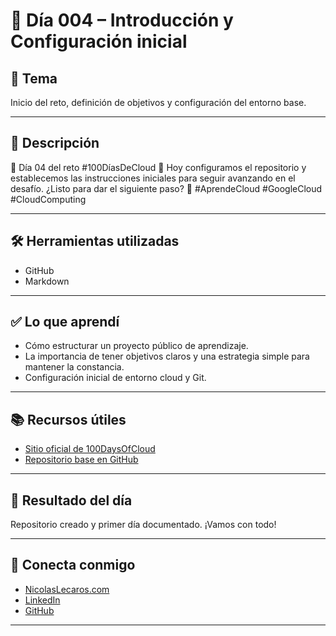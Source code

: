 # 📅 Día 004 – Introducción y Configuración inicial

## 📌 Tema

Inicio del reto, definición de objetivos y configuración del entorno base.

---

## 📘 Descripción

🌟 Día 04 del reto #100DíasDeCloud 🚀
Hoy configuramos el repositorio y establecemos las instrucciones iniciales para seguir avanzando en el desafío. ¿Listo para dar el siguiente paso? 💪 #AprendeCloud #GoogleCloud #CloudComputing

---

## 🛠️ Herramientas utilizadas

- GitHub
- Markdown

---

## ✅ Lo que aprendí

- Cómo estructurar un proyecto público de aprendizaje.
- La importancia de tener objetivos claros y una estrategia simple para mantener la constancia.
- Configuración inicial de entorno cloud y Git.

---

## 📚 Recursos útiles

- [Sitio oficial de 100DaysOfCloud](https://www.100daysofcloud.com/)
- [Repositorio base en GitHub](https://github.com/100DaysOfCloud/100DaysOfCloud)

---

## 🎯 Resultado del día

Repositorio creado y primer día documentado. ¡Vamos con todo!

---

## 🤝 Conecta conmigo

- [NicolasLecaros.com](https://www.nicolaslecaros.com)
- [LinkedIn](https://www.linkedin.com/in/nicolaslecaros)
- [GitHub](https://github.com/nicolaslecaros/)

---

